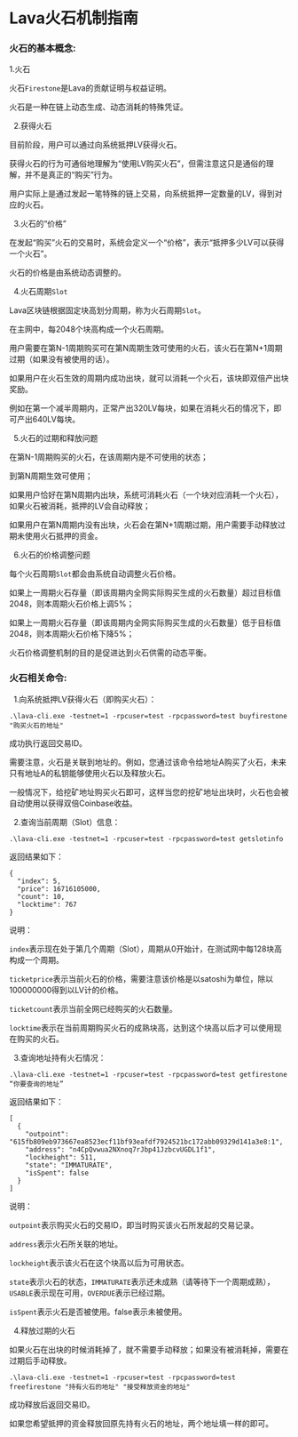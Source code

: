 # Lava火石机制指南

### 火石的基本概念:

1.火石

火石`Firestone`是Lava的贡献证明与权益证明。

火石是一种在链上动态生成、动态消耗的特殊凭证。

&nbsp;
2.获得火石

目前阶段，用户可以通过向系统抵押LV获得火石。

获得火石的行为可通俗地理解为“使用LV购买火石”，但需注意这只是通俗的理解，并不是真正的“购买”行为。

用户实际上是通过发起一笔特殊的链上交易，向系统抵押一定数量的LV，得到对应的火石。

&nbsp;
3.火石的“价格”

在发起“购买”火石的交易时，系统会定义一个“价格”，表示“抵押多少LV可以获得一个火石”。

火石的价格是由系统动态调整的。

&nbsp;
4.火石周期`Slot`

Lava区块链根据固定块高划分周期，称为火石周期`Slot`。

在主网中，每2048个块高构成一个火石周期。

用户需要在第N-1周期购买可在第N周期生效可使用的火石，该火石在第N+1周期过期（如果没有被使用的话）。

如果用户在火石生效的周期内成功出块，就可以消耗一个火石，该块即双倍产出块奖励。

例如在第一个减半周期内，正常产出320LV每块，如果在消耗火石的情况下，即可产出640LV每块。

&nbsp;
5.火石的过期和释放问题

在第N-1周期购买的火石，在该周期内是不可使用的状态；

到第N周期生效可使用；

如果用户恰好在第N周期内出块，系统可消耗火石（一个块对应消耗一个火石），如果火石被消耗，抵押的LV会自动释放；

如果用户在第N周期内没有出块，火石会在第N+1周期过期，用户需要手动释放过期未使用火石抵押的资金。

&nbsp;
6.火石的价格调整问题

每个火石周期`Slot`都会由系统自动调整火石价格。

如果上一周期火石存量（即该周期内全网实际购买生成的火石数量）超过目标值2048，则本周期火石价格上调5%；

如果上一周期火石存量（即该周期内全网实际购买生成的火石数量）低于目标值2048，则本周期火石价格下降5%；

火石价格调整机制的目的是促进达到火石供需的动态平衡。
&nbsp;
&nbsp;

### 火石相关命令:
&nbsp;
1.向系统抵押LV获得火石（即购买火石）：
```
.\lava-cli.exe -testnet=1 -rpcuser=test -rpcpassword=test buyfirestone "购买火石的地址"
```
成功执行返回交易ID。

需要注意，火石是关联到地址的。例如，您通过该命令给地址A购买了火石，未来只有地址A的私钥能够使用火石以及释放火石。

一般情况下，给挖矿地址购买火石即可，这样当您的挖矿地址出块时，火石也会被自动使用以获得双倍Coinbase收益。

&nbsp;
2.查询当前周期（Slot）信息：
```
.\lava-cli.exe -testnet=1 -rpcuser=test -rpcpassword=test getslotinfo
```
返回结果如下：
```
{
  "index": 5,
  "price": 16716105000,
  "count": 10,
  "locktime": 767
}
```
说明：

`index`表示现在处于第几个周期（Slot），周期从0开始计，在测试网中每128块高构成一个周期。

`ticketprice`表示当前火石的价格，需要注意该价格是以satoshi为单位，除以100000000得到以LV计的价格。

`ticketcount`表示当前全网已经购买的火石数量。

`locktime`表示在当前周期购买火石的成熟块高，达到这个块高以后才可以使用现在购买的火石。

&nbsp;
3.查询地址持有火石情况：
```
.\lava-cli.exe -testnet=1 -rpcuser=test -rpcpassword=test getfirestone “你要查询的地址”
```
返回结果如下：
```
[
  {
    "outpoint": "615fb809eb973667ea8523ecf11bf93eafdf7924521bc172abb09329d141a3e8:1",
    "address": "n4CpQvwua2NXnoq7rJbp41JzbcvUGDL1f1",
    "lockheight": 511,
    "state": "IMMATURATE",
    "isSpent": false
  }
]
```
说明：

`outpoint`表示购买火石的交易ID，即当时购买该火石所发起的交易记录。

`address`表示火石所关联的地址。

`lockheight`表示该火石在这个块高以后为可用状态。

`state`表示火石的状态，`IMMATURATE`表示还未成熟（请等待下一个周期成熟），`USABLE`表示现在可用，`OVERDUE`表示已经过期。

`isSpent`表示火石是否被使用。false表示未被使用。

&nbsp;
4.释放过期的火石

如果火石在出块的时候消耗掉了，就不需要手动释放；如果没有被消耗掉，需要在过期后手动释放。
```
.\lava-cli.exe -testnet=1 -rpcuser=test -rpcpassword=test freefirestone "持有火石的地址" "接受释放资金的地址"
```
成功释放后返回交易ID。

如果您希望抵押的资金释放回原先持有火石的地址，两个地址填一样的即可。
